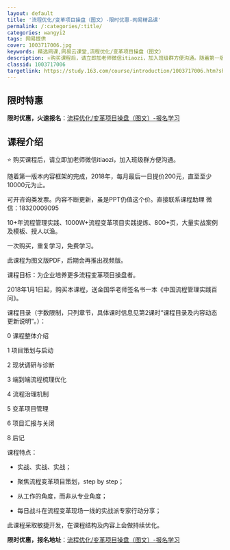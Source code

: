 ```yaml
---
layout: default
title: '流程优化/变革项目操盘（图文）-限时优惠-网易精品课'
permalink: /:categories/:title/
categories: wangyi2
tags: 网易提供
cover: 1003717006.jpg
keywords: 精选网课,网易云课堂,流程优化/变革项目操盘（图文）
description: ⭐️购买课程后，请立即加老师微信itiaozi，加入班级群方便沟通。随着第一版本内容框架的完成，2018年，每月最后一日
classid: 1003717006
targetlink: https://study.163.com/course/introduction/1003717006.htm?share=1&shareId=1025206652&utm_campaign=share&utm_medium=iphoneShare&utm_source=&utm_u=1025206652
---
```


## 限时特惠

**限时优惠，火速报名**：[流程优化/变革项目操盘（图文）-报名学习](https://study.163.com/course/introduction/1003717006.htm?share=1&shareId=1025206652&utm_campaign=share&utm_medium=iphoneShare&utm_source=&utm_u=1025206652)

## 课程介绍

⭐️ 购买课程后，请立即加老师微信itiaozi，加入班级群方便沟通。



随着第一版本内容框架的完成，2018年，每月最后一日提价200元，直至至少10000元为止。



可开咨询类发票。内容不断更新，虽是PPT仍值这个价。直接联系课程助理 微信：18320009095



10+年流程管理实践、1000W+流程变革项目实践提炼、800+页，大量实战案例及模板、授人以渔。



一次购买，重复学习，免费学习。



此课程为图文版PDF，后期会再推出视频版。



课程目标：为企业培养更多流程变革项目操盘者。



2018年1月1日起，购买本课程，送金国华老师签名书一本《中国流程管理实践百问》。



课程目录（字数限制，只列章节，具体课时信息见第2课时“课程目录及内容动态更新说明”。）：

0 课程整体介绍

1 项目策划与启动

2 现状调研与诊断

3 端到端流程梳理优化

4 流程治理机制

5 变革项目管理

6 项目汇报与关闭

8 后记



课程特点：

- 实战、实战、实战；

- 聚焦流程变革项目策划，step by step；

- 从工作的角度，而非从专业角度；

- 每日战斗在流程变革现场一线的实战派专家行动分享；



此课程采取敏捷开发，在课程结构及内容上会做持续优化。

**限时优惠，报名地址**：[流程优化/变革项目操盘（图文）-报名学习](https://study.163.com/course/introduction/1003717006.htm?share=1&shareId=1025206652&utm_campaign=share&utm_medium=iphoneShare&utm_source=&utm_u=1025206652)

